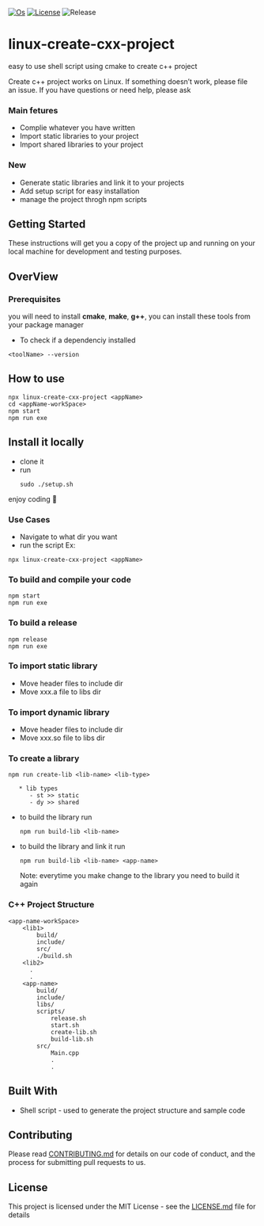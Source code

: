 [![Os](https://img.shields.io/badge/os-linux-green.svg?branch=master)](https://img.shields.io/badge/os-linux-green)
[![License](https://img.shields.io/github/license/sohaibqasem/linux-create-cxx-project)](https://img.shields.io/github/license/sohaibqasem/linux-create-cxx-project)
![Release](https://img.shields.io/github/v/release/sohaibqasem/linux-create-cxx-project?include_prereleases)


# linux-create-cxx-project
easy to use shell script using cmake to create c++ project


Create c++ project  works on Linux.
If something doesn’t work, please file an issue.
If you have questions or need help, please ask

### Main fetures
 * Complie whatever you have written
 * Import static libraries to your project
 * Import shared libraries to your project
### New
 * Generate static libraries and link it to your projects
 * Add setup script for easy installation
 * manage the project throgh npm scripts 

## Getting Started

These instructions will get you a copy of the project up and running on your local machine for development and testing purposes.

## OverView

### Prerequisites

you will need to install **cmake**, **make**, **g++**, you can install these tools from your package manager

* To check if a dependenciy installed
```
<toolName> --version
```
## How to use

```
npx linux-create-cxx-project <appName>
cd <appName-workSpace>
npm start
npm run exe
```

## Install it locally
  - clone it
  - run
    ```
    sudo ./setup.sh
    ```

enjoy coding :rocket:

### Use Cases
* Navigate to what dir you want
* run the script 
Ex:
```
npx linux-create-cxx-project <appName>
```
### To build and compile your code
  ```
  npm start
  npm run exe
  ```
  
### To build a release
   ```
   npm release
   npm run exe
   ```

### To import static library
   * Move header files to include dir
   * Move xxx.a file to libs dir

### To import dynamic library
   * Move header files to include dir
   * Move xxx.so file to libs dir
     
### To create a library
  ```
  npm run create-lib <lib-name> <lib-type>
  ```
       * lib types
          - st >> static
          - dy >> shared
   - to build the library run 
     ```
     npm run build-lib <lib-name>
     ```
   - to build the library and link it run
     ```
     npm run build-lib <lib-name> <app-name>
     ```
     Note: everytime you make change to the library you need to build it again
   
### C++ Project Structure
  ```
  <app-name-workSpace>
      <lib1>
          build/
          include/
          src/
          ./build.sh
      <lib2>
        .
        .
      <app-name>
          build/
          include/
          libs/
          scripts/
              release.sh
              start.sh
              create-lib.sh
              build-lib.sh
          src/
              Main.cpp
              .
              .
  ```
  
## Built With

* Shell script - used to generate the project structure and sample code

## Contributing

Please read [CONTRIBUTING.md](CONTRIBUTING.md) for details on our code of conduct, and the process for submitting pull requests to us.


## License

This project is licensed under the MIT License - see the [LICENSE.md](LICENSE) file for details
